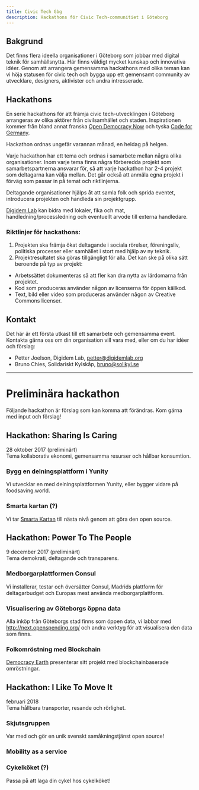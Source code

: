```yaml
---
title: Civic Tech Gbg
description: Hackathons för Civic Tech-communitiet i Göteborg
---
```


## Bakgrund
Det finns flera ideella organisationer i Göteborg som jobbar med digital teknik för samhällsnytta. Här finns väldigt mycket kunskap och innovativa idéer. Genom att arrangera gemensamma hackathons med olika teman kan vi höja statusen för civic tech och bygga upp ett gemensamt community av utvecklare, designers, aktivister och andra intresserade.

## Hackathons
En serie hackathons för att främja civic tech-utvecklingen i Göteborg arrangeras av olika aktörer från civilsamhället och staden. Inspirationen kommer från bland annat franska [Open Democracy Now]( http://opendemocracynow.net/) och tyska [Code for Germany](https://codefor.de/en/).

Hackathon ordnas ungefär varannan månad, en heldag på helgen.

Varje hackathon har ett tema och ordnas i samarbete mellan några olika organisationer. Inom varje tema finns några förberedda projekt som samarbetspartnerna ansvarar för, så att varje hackathon har 2-4 projekt som deltagarna kan välja mellan. Det går också att anmäla egna projekt i förväg som passar in på temat och riktlinjerna.

Deltagande organisationer hjälps åt att samla folk och sprida eventet, introducera projekten och handleda sin projektgrupp.

[Digidem Lab](http://digidemlab.org) kan bidra med lokaler, fika och mat, handledning/processledning och eventuellt arvode till externa handledare.

### Riktlinjer för hackathons:
1. Projekten ska främja ökat deltagande i sociala rörelser, föreningsliv, politiska processer eller samhället i stort med hjälp av ny teknik.
2. Projektresultatet ska göras tillgängligt för alla.
Det kan ske på olika sätt beroende på typ av projekt:
* Arbetssättet dokumenteras så att fler kan dra nytta av lärdomarna från projektet.
* Kod som produceras använder någon av licenserna för öppen källkod.
* Text, bild eller video som produceras använder någon av Creative Commons licenser.

## Kontakt
Det här är ett första utkast till ett samarbete och gemensamma event. Kontakta gärna oss om din organisation vill vara med, eller om du har idéer och förslag:
* Petter Joelson, Digidem Lab, [petter@digidemlab.org](mailto:petter@digidemlab.org)
* Bruno Chies, Solidariskt Kylskåp, [bruno@solikyl.se](mailto:bruno@solikyl.se)

---

# Preliminära hackathon
Följande hackathon är förslag som kan komma att förändras. Kom gärna med input och förslag!

## Hackathon: Sharing Is Caring
28 oktober 2017 (preliminärt)  
Tema kollaborativ ekonomi, gemensamma resurser och hållbar konsumtion.

### Bygg en delningsplattform i Yunity
Vi utvecklar en med delningsplattformen Yunity, eller bygger vidare på foodsaving.world.

### Smarta kartan (?)
Vi tar [Smarta Kartan](http://smartakartan.se) till nästa nivå genom att göra den open source.


## Hackathon: Power To The People
9 december 2017 (preliminärt)  
Tema demokrati, deltagande och transparens.

### Medborgarplattformen Consul
Vi installerar, testar och översätter Consul, Madrids plattform för deltagarbudget och Europas mest använda medborgarplattform.

### Visualisering av Göteborgs öppna data
Alla inköp från Göteborgs stad finns som öppen data, vi labbar med <http://next.openspending.org/> och andra verktyg för att visualisera den data som finns.

### Folkomröstning med Blockchain
[Democracy Earth](http://democracy.earth) presenterar sitt projekt med blockchainbaserade omröstningar.


## Hackathon: I Like To Move It
februari 2018  
Tema hållbara transporter, resande och rörlighet.

### Skjutsgruppen
Var med och gör en unik svenskt samåkningstjänst open source!

### Mobility as a service  

### Cykelköket (?)
Passa på att laga din cykel hos cykelköket!
